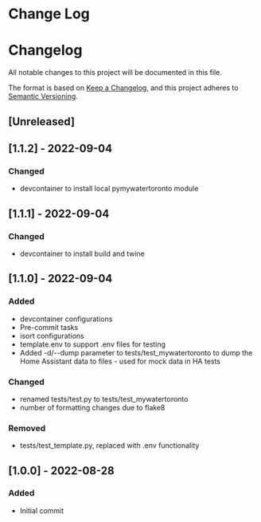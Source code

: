 # Change Log

# Changelog

All notable changes to this project will be documented in this file.

The format is based on [Keep a Changelog](https://keepachangelog.com/en/1.0.0/),
and this project adheres to [Semantic Versioning](https://semver.org/spec/v2.0.0.html).

## [Unreleased]

## [1.1.2] - 2022-09-04

### Changed

- devcontainer to install local pymywatertoronto module

## [1.1.1] - 2022-09-04

### Changed

- devcontainer to install build and twine

## [1.1.0] - 2022-09-04

### Added

- devcontainer configurations
- Pre-commit tasks
- isort configurations
- template.env to support .env files for testing
- Added -d/--dump parameter to tests/test_mywatertoronto to dump the Home Assistant data to files - used for mock data in HA tests

### Changed

- renamed tests/test.py to tests/test_mywatertoronto
- number of formatting changes due to flake8

### Removed

- tests/test_template.py, replaced with .env functionality

## [1.0.0] - 2022-08-28

### Added

- Initial commit
